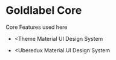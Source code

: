 # Goldlabel Core

Core Features used here

- &lt;Theme
    Material UI Design System

- &lt;Uberedux 
    Material UI Design System
